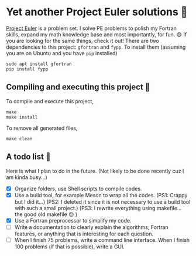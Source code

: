 # Yet another Project Euler solutions :pencil:

[Project Euler](https://projecteuler.net/about) is a problem set. I solve PE problems to polish my Fortran skills, expand my math knowledge base and most importantly, for fun. :smile: If you are looking for the same things, check it out! There are two dependencies to this project: `gfortran` and `fypp`. To install them (assuming you are on Ubuntu and you have `pip` installed)

```shell
sudo apt install gfortran
pip install fypp
```

## Compiling and executing this project :hammer:

To compile and execute this project,

```shell
make
make install
```

To remove all generated files,

```shell
make clean
```

## A todo list :dart:

Here is what I plan to do in the future. (Not likely to be done recently cuz I am kinda busy...)

- [x] Organize folders, use Shell scripts to compile codes.
- [x] Use a build tool, for example Meson to wrap all the codes. (PS1: Crappy but I did it...) (PS2: I deleted it since it is not necessary to use a build tool with such a small project.) (PS3: I rewrite everything using makefile... the good old makefile :confused: )
- [x] Use a Fortran preprocessor to simplify my code.
- [ ] Write a documentation to clearly explain the algorithms, Fortran features, or anything that is interesting for each question.
- [ ] When I finish 75 problems, write a command line interface. When I finish 100 problems (if that is possible), write a GUI.